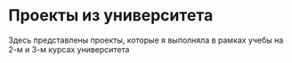 # Проекты из университета
Здесь представлены проекты, которые я выполняла в рамках учебы на 2-м и 3-м курсах университета
